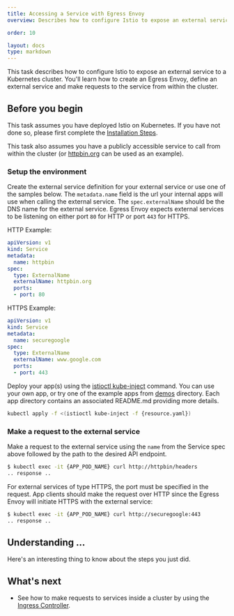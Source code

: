```yaml
---
title: Accessing a Service with Egress Envoy
overview: Describes how to configure Istio to expose an external service to a Kubernetes cluster.

order: 10

layout: docs
type: markdown
---
```



This task describes how to configure Istio to expose an external service to a Kubernetes cluster. You'll learn how 
to create an Egress Envoy, define an external service and make requests to the service from within the cluster.


## Before you begin

This task assumes you have deployed Istio on Kubernetes.  If you have not done so, please first complete
the [Installation Steps]({{site.bareurl}}/docs/tasks/istio-installation.html).

This task also assumes you have a publicly accessible service to call from within the cluster 
(or [httpbin.org](http://httpbin.org) can be used as an example). 

### Setup the environment

Create the external service definition for your external service or use one of the samples below.  The `metadata.name` 
field is the url your internal apps will use when calling the external service.  The `spec.externalName` should be the 
DNS name for the external service.  Egress Envoy expects external services to be listening on either port `80` for 
HTTP or port `443` for HTTPS.

HTTP Example: 

```yaml
apiVersion: v1
kind: Service
metadata:
  name: httpbin
spec:
  type: ExternalName
  externalName: httpbin.org
  ports:
  - port: 80
```

HTTPS Example:

```yaml
apiVersion: v1
kind: Service
metadata:
  name: securegoogle
spec:
  type: ExternalName
  externalName: www.google.com
  ports:
  - port: 443
```

Deploy your app(s) using the [istioctl kube-inject]({{site.bareurl}}/docs/reference/istioctl.html#kube-inject) command.
You can use your own app, or try one of the example apps from [demos](https://github.com/istio/istio/tree/master/demos) 
directory. Each app directory contains an associated README.md providing more details.

```bash
kubectl apply -f <(istioctl kube-inject -f {resource.yaml})
```


### Make a request to the external service

Make a request to the external service using the `name` from the Service spec above followed by the path to the 
desired API endpoint.

```bash
$ kubectl exec -it {APP_POD_NAME} curl http://httpbin/headers
.. response ..
```

For external services of type HTTPS, the port must be specified in the request.  App clients should make the request
over HTTP since the Egress Envoy will initiate HTTPS with the external service:

```bash
$ kubectl exec -it {APP_POD_NAME} curl http://securegoogle:443
.. response ..
```

## Understanding ...

Here's an interesting thing to know about the steps you just did.

## What's next

* See how to make requests to services inside a cluster by using the [Ingress Controller](/docs/tasks/ingress.html).